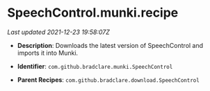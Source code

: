 # SpeechControl.munki.recipe

_Last updated 2021-12-23 19:58:07Z_

- **Description**: Downloads the latest version of SpeechControl and imports it into Munki.

- **Identifier**: `com.github.bradclare.munki.SpeechControl`

- **Parent Recipes**: `com.github.bradclare.download.SpeechControl`